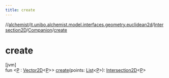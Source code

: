 ```yaml
---
title: create
---
```

//[alchemist](../../../../index.html)/[it.unibo.alchemist.model.interfaces.geometry.euclidean2d](../../index.html)/[Intersection2D](../index.html)/[Companion](index.html)/[create](create.html)



# create



[jvm]\
fun <[P](create.html) : [Vector2D](../../../it.unibo.alchemist.model.interfaces.geometry/-vector2-d/index.html)<[P](create.html)>> [create](create.html)(points: [List](https://kotlinlang.org/api/latest/jvm/stdlib/kotlin.collections/-list/index.html)<[P](create.html)>): [Intersection2D](../index.html)<[P](create.html)>




